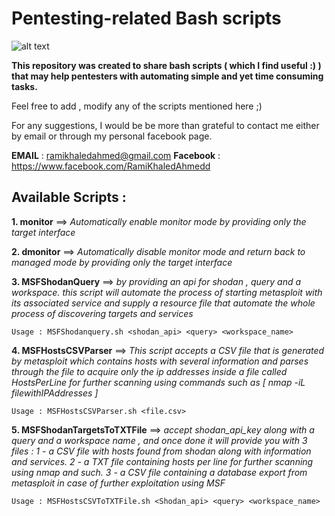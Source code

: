 # Pentesting-related  Bash scripts 

![alt text](https://github.com/ramiKahmed/Penetration-Testing-Bash-Scripts-/blob/master/BASH.png)

**This repository was created to share bash scripts ( which I find useful :) )  that may help pentesters with automating simple and yet time consuming tasks.**

Feel free to add , modify any of the scripts mentioned here  ;) 

For any suggestions, I would be be more than grateful to contact me either by email or through my  personal facebook page.

**EMAIL** : ramikhaledahmed@gmail.com 
**Facebook** : https://www.facebook.com/RamiKhaledAhmedd 


## Available Scripts :


**1. monitor**  ==> *Automatically enable monitor mode by providing only the target interface*

**2. dmonitor** ==>  *Automatically disable monitor mode and return back to managed mode by providing only the target interface*

**3. MSFShodanQuery** ==> *by providing an api for shodan , query and a workspace. this script will automate the process of starting metasploit with its associated service and supply a resource file that automate the whole process of discovering targets and services*

    Usage : MSFShodanquery.sh <shodan_api> <query> <workspace_name>

**4. MSFHostsCSVParser** ==> *This script accepts a CSV file that is generated by metasploit which contains hosts with several information and parses through the file to acquire only the ip addresses inside a file called HostsPerLine for further scanning using commands such as [ nmap -iL filewithIPAddresses ]*

    Usage : MSFHostsCSVParser.sh <file.csv>

**5. MSFShodanTargetsToTXTFile** ==> *accept shodan_api_key along with a query and a workspace name , and once done it will provide you with 3 files : 
1 - a CSV file with hosts found from shodan along with information and services. 
2 - a TXT file containing hosts per line for further scanning using nmap and such. 
3 - a CSV file containing a database export from metasploit in case of further exploitation using MSF*

    Usage : MSFHostsCSVToTXTFile.sh <Shodan_api> <query> <workspace_name>
